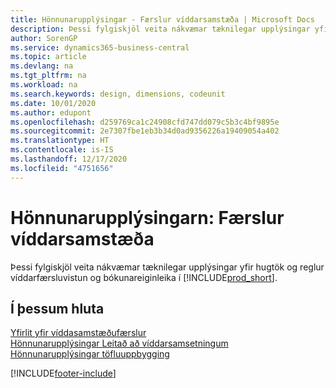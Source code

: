 ```yaml
---
title: Hönnunarupplýsingar - Færslur víddarsamstæða | Microsoft Docs
description: Þessi fylgiskjöl veita nákvæmar tæknilegar upplýsingar yfir hugtökin og reglurnar sem eru notaðar til að endurhanna víddarfærsluvistun og bókunareiginleika.
author: SorenGP
ms.service: dynamics365-business-central
ms.topic: article
ms.devlang: na
ms.tgt_pltfrm: na
ms.workload: na
ms.search.keywords: design, dimensions, codeunit
ms.date: 10/01/2020
ms.author: edupont
ms.openlocfilehash: d259769ca1c24908cfd747dd079c5b3c4bf9895e
ms.sourcegitcommit: 2e7307fbe1eb3b34d0ad9356226a19409054a402
ms.translationtype: HT
ms.contentlocale: is-IS
ms.lasthandoff: 12/17/2020
ms.locfileid: "4751656"
---
```

# <a name="design-details-dimension-set-entries"></a>Hönnunarupplýsingarn: Færslur víddarsamstæða
Þessi fylgiskjöl veita nákvæmar tæknilegar upplýsingar yfir hugtök og reglur víddarfærsluvistun og bókunareiginleika í [!INCLUDE[prod_short](includes/prod_short.md)].

## <a name="in-this-section"></a>Í þessum hluta  
[Yfirlit yfir víddasamstæðufærslur](design-details-dimension-set-entries-overview.md)  
[Hönnunarupplýsingar Leitað að víddarsamsetningum](design-details-searching-for-dimension-combinations.md)  
[Hönnunarupplýsingar töfluuppbygging](design-details-table-structure.md)  


[!INCLUDE[footer-include](includes/footer-banner.md)]